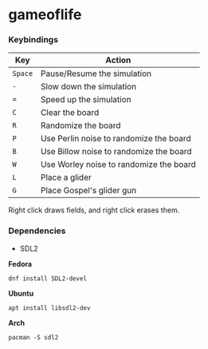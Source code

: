 # gameoflife

### Keybindings
| Key     | Action                                  |
|---------|-----------------------------------------|
| `Space` | Pause/Resume the simulation             |
| `-`     | Slow down the simulation                |
| `=`     | Speed up the simulation                 |
| `C`     | Clear the board                         |
| `R`     | Randomize the board                     |
| `P`     | Use Perlin noise to randomize the board |
| `B`     | Use Billow noise to randomize the board |
| `W`     | Use Worley noise to randomize the board |
| `L`     | Place a glider                          |
| `G`     | Place Gospel's glider gun               |

Right click draws fields, and right click erases them.

### Dependencies

- SDL2

__Fedora__

```dnf install SDL2-devel```

__Ubuntu__

```apt install libsdl2-dev```

__Arch__

```pacman -S sdl2```


